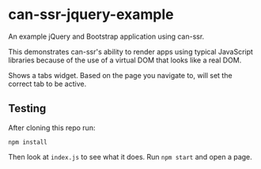 # can-ssr-jquery-example

An example jQuery and Bootstrap application using can-ssr.

This demonstrates can-ssr's ability to render apps using typical JavaScript libraries because of the use of a virtual DOM that looks like a real DOM.

Shows a tabs widget. Based on the page you navigate to, will set the correct tab to be active.

## Testing

After cloning this repo run:

```
npm install
```

Then look at `index.js` to see what it does. Run `npm start` and open a page.
